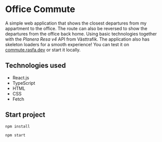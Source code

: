 # Office Commute

A simple web application that shows the closest departures from my appartment to the office. The route can also be reversed to show the departures from the office back home. Using basic technologies together with the _Planera Resa v4_ API from Västtrafik. The application also has skeleton loaders for a smooth experience! You can test it on [commute.rasfa.dev](https://commute.rasfa.dev) or start it locally.

## Technologies used

- React.js
- TypeScript
- HTML
- CSS
- Fetch

## Start project

```
npm install
```

```
npm start
```
